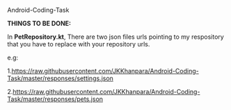 Android-Coding-Task

**THINGS TO BE DONE:**

In **PetRepository.kt**, There are two json files urls pointing to my respository that you have to replace with your repository urls.

e.g:

1.https://raw.githubusercontent.com/JKKhanpara/Android-Coding-Task/master/responses/settings.json

2.https://raw.githubusercontent.com/JKKhanpara/Android-Coding-Task/master/responses/pets.json

